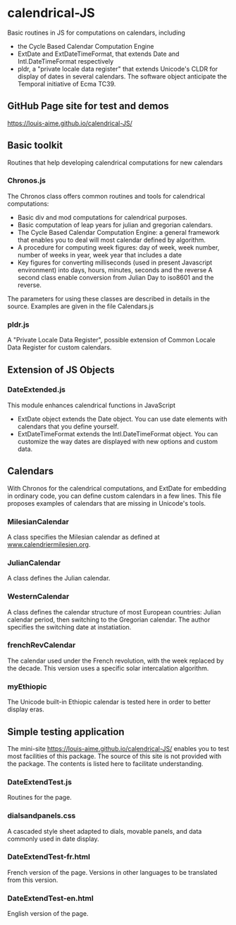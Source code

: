 # calendrical-JS
Basic routines in JS for computations on calendars, including 
 * the Cycle Based Calendar Computation Engine
 * ExtDate and ExtDateTimeFormat, that extends Date and Intl.DateTimeFormat respectively
 * pldr, a "private locale data register" that extends Unicode's CLDR for display of dates in several calendars.
The software object anticipate the Temporal initiative of Ecma TC39.

## GitHub Page site for test and demos
https://louis-aime.github.io/calendrical-JS/

## Basic toolkit
Routines that help developing calendrical computations for new calendars

### Chronos.js
The Chronos class offers common routines and tools for calendrical computations: 
 * Basic div and mod computations for calendrical purposes.
 * Basic computation of leap years for julian and gregorian calendars.
 * The Cycle Based Calendar Computation Engine: a general framework that enables you to deal will most calendar defined by algorithm.
 * A procedure for computing week figures: day of week, week number, number of weeks in year, week year that includes a date
 * Key figures for converting milliseconds (used in present Javascript environment) into days, hours, minutes, seconds and the reverse
A second class enable conversion from Julian Day to iso8601 and the reverse.

The parameters for using these classes are described in details in the source. Examples are given in the file Calendars.js

### pldr.js
A "Private Locale Data Register", possible extension of Common Locale Data Register for custom calendars.

## Extension of JS Objects

### DateExtended.js
This module enhances calendrical functions in JavaScript
* ExtDate object extends the Date object. You can use date elements with calendars that you define yourself.
* ExtDateTimeFormat extends the Intl.DateTimeFormat object. You can customize the way dates are displayed with new options and custom data.

## Calendars
With Chronos for the calendrical computations, and ExtDate for embedding in ordinary code, you can define custom calendars in a few lines. 
This file proposes examples of calendars that are missing in Unicode's tools.

### MilesianCalendar
A class specifies the Milesian calendar as defined at www.calendriermilesien.org.

### JulianCalendar
A class defines the Julian calendar.

### WesternCalendar
A class defines the calendar structure of most European countries: Julian calendar period, then switching to the Gregorian calendar. 
The author specifies the switching date at instatiation.

### frenchRevCalendar
The calendar used under the French revolution, with the week replaced by the decade. This version uses a specific solar intercalation algorithm.

### myEthiopic
The Unicode built-in Ethiopic calendar is tested here in order to better display eras.

## Simple testing application
The mini-site https://louis-aime.github.io/calendrical-JS/ enables you to test most facilities of this package. The source of this site is not provided with the package. The contents is listed here to facilitate understanding.

### DateExtendTest.js
Routines for the page.

### dialsandpanels.css
A cascaded style sheet adapted to dials, movable panels, and data commonly used in date display.

### DateExtendTest-fr.html
French version of the page. Versions in other languages to be translated from this version.

### DateExtendTest-en.html
English version of the page.
